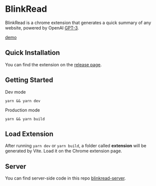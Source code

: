 # BlinkRead

BlinkRead is a chrome extension that generates a quick summary of any website, powered by OpenAI [GPT-3](https://beta.openai.com/docs/models/gpt-3).

[demo](demo.gif)

## Quick Installation

You can find the extension on the [release page](https://github.com/akasuv/blinkread/releases).

## Getting Started

Dev mode

```
yarn && yarn dev
```

Production mode

```
yarn && yarn build
```

## Load Extension

After running `yarn dev` or `yarn build`, a folder called **extension** will be generated by Vite. Load it on the Chrome extension page.

## Server

You can find server-side code in this repo [blinkread-server](https://github.com/akasuv/blinkread-server).
